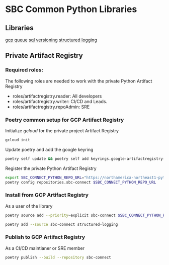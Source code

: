 # SBC Common Python Libraries

## Libraries

[gcp queue](./gcp-queue)
[sql versioning](./sql-versioning)
[structured logging](./structured-logging)


## Private Artifact Registry

### Required roles:
The following roles are needed to work with the private Python Artifact Registry

- roles/artifactregistry.reader: All developers
- roles/artifactregistry.writer: CI/CD and Leads.
- roles/artifactregistry.repoAdmin: SRE

### Poetry common setup for GCP Artifact Registry
Initialize _gcloud_ for the private project Artifact Registry
```bash
gcloud init
```

Update poetry and add the google keyring
```bash
poetry self update && poetry self add keyrings.google-artifactregistry-auth
```

Register the private Python Artifact Registry
```bash
export SBC_CONNECT_PYTHON_REPO_URL="https://northamerica-northeast1-python.pkg.dev/c4hnrd-tools/python/"
poetry config repositories.sbc-connect $SBC_CONNECT_PYTHON_REPO_URL
```

### Install from GCP Artifact Registry
As a user of the library
```bash
poetry source add --priority=explicit sbc-connect $SBC_CONNECT_PYTHON_REPO_URL
```
```bash
poetry add --source sbc-connect structured-logging
```

### Publish to GCP Artifact Registry
As a CI/CD maintianer or SRE member
```bash
poetry publish --build --repository sbc-connect
```
